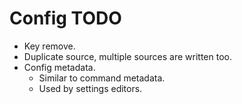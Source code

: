 # Config TODO

* Key remove.
* Duplicate source, multiple sources are written too.
* Config metadata.
    - Similar to command metadata.
    - Used by settings editors.